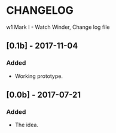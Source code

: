 # CHANGELOG
w1 Mark I - Watch Winder, Change log file

## [0.1b] - 2017-11-04
### Added
- Working prototype.

## [0.0b] - 2017-07-21
### Added
- The idea.
